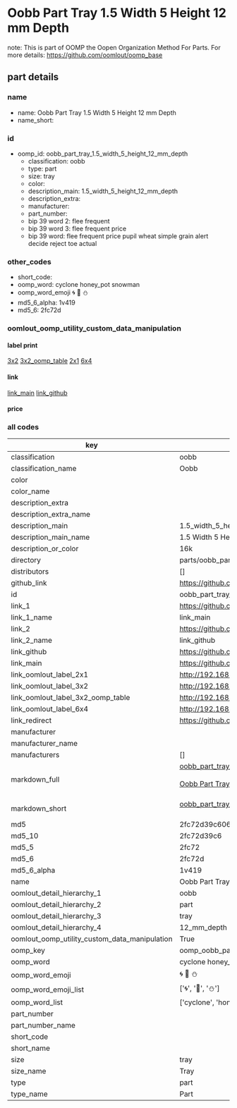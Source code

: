 # Oobb Part Tray 1.5 Width 5 Height 12 mm Depth  

note: This is part of OOMP the Oopen Organization Method For Parts. For more details: https://github.com/oomlout/oomp_base

##  part details
  







### name
* name: Oobb Part Tray 1.5 Width 5 Height 12 mm Depth
* name_short: 
### id
* oomp_id: oobb_part_tray_1.5_width_5_height_12_mm_depth
  * classification: oobb
  * type: part
  * size: tray
  * color: 
  * description_main: 1.5_width_5_height_12_mm_depth
  * description_extra: 
  * manufacturer: 
  * part_number: 
  * bip 39 word 2: flee frequent
  * bip 39 word 3: flee frequent price
  * bip 39 word: flee frequent price pupil wheat simple grain alert decide reject toe actual

### other_codes
* short_code: 
* oomp_word: cyclone honey_pot snowman
* oomp_word_emoji :cyclone: :honey_pot: :snowman:
* md5_6_alpha: 1v419
* md5_6: 2fc72d






### oomlout_oomp_utility_custom_data_manipulation
#### label print
[3x2](http://192.168.1.245:1112/?label=oomp%201v419)
[3x2_oomp_table](http://192.168.1.108:1112/?label=oomp%201v419)
[2x1](http://192.168.1.242:1112/?label=oomp%201v419)
[6x4](http://192.168.1.55:1112/?label=oomp%201v419)    

#### link

[link_main](https://github.com/oomlout/oomlout_oomp_version_1_messy/tree/main/parts/oobb_part_tray_1.5_width_5_height_12_mm_depth) [link_github](https://github.com/oomlout/oomlout_oomp_version_1_messy/tree/main/parts/oobb_part_tray_1.5_width_5_height_12_mm_depth)                             

#### price







### all codes 
| key | value |  
| --- | --- |  
| classification | oobb |  
| classification_name | Oobb |  
| color |  |  
| color_name |  |  
| description_extra |  |  
| description_extra_name |  |  
| description_main | 1.5_width_5_height_12_mm_depth |  
| description_main_name | 1.5 Width 5 Height 12 mm Depth |  
| description_or_color | 16k |  
| directory | parts/oobb_part_tray_1.5_width_5_height_12_mm_depth |  
| distributors | [] |  
| github_link | https://github.com/oomlout/oomlout_oomp_part_src/tree/main/parts/oobb_part_tray_1.5_width_5_height_12_mm_depth |  
| id | oobb_part_tray_1.5_width_5_height_12_mm_depth |  
| link_1 | https://github.com/oomlout/oomlout_oomp_version_1_messy/tree/main/parts/oobb_part_tray_1.5_width_5_height_12_mm_depth |  
| link_1_name | link_main |  
| link_2 | https://github.com/oomlout/oomlout_oomp_version_1_messy/tree/main/parts/oobb_part_tray_1.5_width_5_height_12_mm_depth |  
| link_2_name | link_github |  
| link_github | https://github.com/oomlout/oomlout_oomp_version_1_messy/tree/main/parts/oobb_part_tray_1.5_width_5_height_12_mm_depth |  
| link_main | https://github.com/oomlout/oomlout_oomp_version_1_messy/tree/main/parts/oobb_part_tray_1.5_width_5_height_12_mm_depth |  
| link_oomlout_label_2x1 | http://192.168.1.242:1112/?label=oomp%201v419 |  
| link_oomlout_label_3x2 | http://192.168.1.245:1112/?label=oomp%201v419 |  
| link_oomlout_label_3x2_oomp_table | http://192.168.1.108:1112/?label=oomp%201v419 |  
| link_oomlout_label_6x4 | http://192.168.1.55:1112/?label=oomp%201v419 |  
| link_redirect | https://github.com/oomlout/oomlout_oomp_version_1_messy/tree/main/parts/oobb_part_tray_1.5_width_5_height_12_mm_depth |  
| manufacturer |  |  
| manufacturer_name |  |  
| manufacturers | [] |  
| markdown_full | [oobb_part_tray_1.5_width_5_height_12_mm_depth](none)<br>[](none)<br>[Oobb Part Tray 1.5 Width 5 Height 12 Mm Depth](none)<br><br> |  
| markdown_short | [oobb_part_tray_1.5_width_5_height_12_mm_depth](none)<br><br> |  
| md5 | 2fc72d39c6062cb3247cfadf54d72ac6 |  
| md5_10 | 2fc72d39c6 |  
| md5_5 | 2fc72 |  
| md5_6 | 2fc72d |  
| md5_6_alpha | 1v419 |  
| name | Oobb Part Tray 1.5 Width 5 Height 12 mm Depth |  
| oomlout_detail_hierarchy_1 | oobb |  
| oomlout_detail_hierarchy_2 | part |  
| oomlout_detail_hierarchy_3 | tray |  
| oomlout_detail_hierarchy_4 | 12_mm_depth |  
| oomlout_oomp_utility_custom_data_manipulation | True |  
| oomp_key | oomp_oobb_part_tray_1.5_width_5_height_12_mm_depth |  
| oomp_word | cyclone honey_pot snowman |  
| oomp_word_emoji | :cyclone: :honey_pot: :snowman: |  
| oomp_word_emoji_list | [':cyclone:', ':honey_pot:', ':snowman:'] |  
| oomp_word_list | ['cyclone', 'honey_pot', 'snowman'] |  
| part_number |  |  
| part_number_name |  |  
| short_code |  |  
| short_name |  |  
| size | tray |  
| size_name | Tray |  
| type | part |  
| type_name | Part |  
